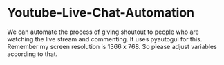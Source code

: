 # Youtube-Live-Chat-Automation
We can automate the process of giving shoutout to people who are watching the live stream and commenting. It uses pyautogui for this. Remember my screen resolution is 1366 x 768. So please adjust variables according to that.
